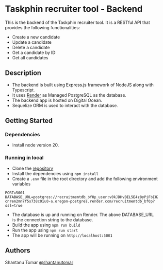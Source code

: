 # Taskphin recruiter tool - Backend

This is the backend of the Taskphin recruiter tool. It is a RESTful API that provides the following functionalities:
- Create a new candidate
- Update a candidate
- Delete a candidate
- Get a candidate by ID
- Get all candidates

## Description

- The backend is built using Express.js framework of NodeJS along with Typescript. 
- It uses [Render](https://render.com/) as Managed PostgreSQL as the database. 
- The backend app is hosted on Digital Ocean.
- Sequelize ORM is used to interact with the database.

## Getting Started

### Dependencies

* Install node version 20.

### Running in local

* Clone the [repository](https://github.com/shantanutomar/taskphin-recruiter-tool-backend.git)
* Install the dependencies using `npm install`
* Create a `.env` file in the root directory and add the following environment variables
```
PORT=5001
DATABASE_URL=postgres://recruitmentdb_bf0p_user:v0kJDHvBEL5E4z8yPiFbIHZxRj6RlHZA@dpg-cnren2mn7f5s738c0iu0-a.oregon-postgres.render.com/recruitmentdb_bf0p?ssl=true
```
* The database is up and running on Render. The above DATABASE_URL is the connection string to the database.
* Build the app using `npm run build`
* Run the app using `npm run start`
* The app will be running on `http://localhost:5001`

## Authors

Shantanu Tomar
[@shantanutomar](https://www.linkedin.com/in/shantanu-tomar/)